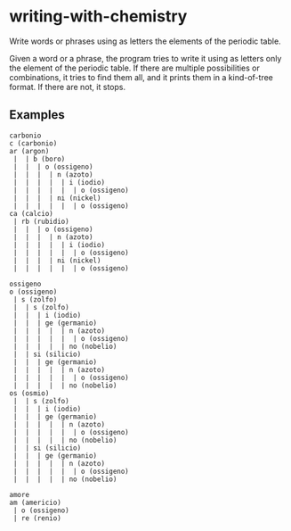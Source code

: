# writing-with-chemistry
Write words or phrases using as letters the elements of the periodic table.

Given a word or a phrase, the program tries to write it using as letters only the element of the periodic table. If there are multiple possibilities or combinations, it tries to find them all, and it prints them in a kind-of-tree format. If there are not, it stops.

## Examples

```
carbonio
c (carbonio)
ar (argon)
 |  | b (boro)
 |  |  | o (ossigeno)
 |  |  |  | n (azoto)
 |  |  |  |  | i (iodio)
 |  |  |  |  |  | o (ossigeno)
 |  |  |  | ni (nickel)
 |  |  |  |  |  | o (ossigeno)
ca (calcio)
 | rb (rubidio)
 |  |  | o (ossigeno)
 |  |  |  | n (azoto)
 |  |  |  |  | i (iodio)
 |  |  |  |  |  | o (ossigeno)
 |  |  |  | ni (nickel)
 |  |  |  |  |  | o (ossigeno)

ossigeno
o (ossigeno)
 | s (zolfo)
 |  | s (zolfo)
 |  |  | i (iodio)
 |  |  | ge (germanio)
 |  |  |  |  | n (azoto)
 |  |  |  |  |  | o (ossigeno)
 |  |  |  |  | no (nobelio)
 |  | si (silicio)
 |  |  | ge (germanio)
 |  |  |  |  | n (azoto)
 |  |  |  |  |  | o (ossigeno)
 |  |  |  |  | no (nobelio)
os (osmio)
 |  | s (zolfo)
 |  |  | i (iodio)
 |  |  | ge (germanio)
 |  |  |  |  | n (azoto)
 |  |  |  |  |  | o (ossigeno)
 |  |  |  |  | no (nobelio)
 |  | si (silicio)
 |  |  | ge (germanio)
 |  |  |  |  | n (azoto)
 |  |  |  |  |  | o (ossigeno)
 |  |  |  |  | no (nobelio)

amore
am (americio)
 | o (ossigeno)
 | re (renio) 
```
